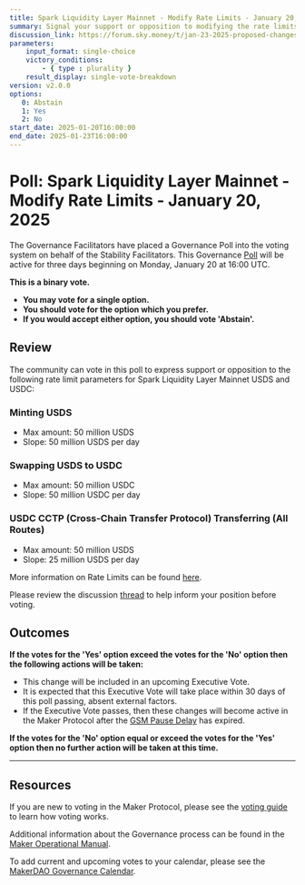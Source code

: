 ```yaml
---
title: Spark Liquidity Layer Mainnet - Modify Rate Limits - January 20, 2025
summary: Signal your support or opposition to modifying the rate limits for Spark Liquidity Layer Mainnet USDS and USDC.
discussion_link: https://forum.sky.money/t/jan-23-2025-proposed-changes-to-spark-for-upcoming-spell-2/25837
parameters:
    input_format: single-choice
    victory_conditions:
        - { type : plurality }
    result_display: single-vote-breakdown
version: v2.0.0
options:
   0: Abstain
   1: Yes
   2: No
start_date: 2025-01-20T16:00:00
end_date: 2025-01-23T16:00:00
---
```

# Poll: Spark Liquidity Layer Mainnet - Modify Rate Limits - January 20, 2025

The Governance Facilitators have placed a Governance Poll into the voting system on behalf of the Stability Facilitators. This Governance [Poll](https://manual.makerdao.com/governance/governance-cycle/weekly-governance-cycle#weekly-governance-cycle-definitions-mip16c1) will be active for three days beginning on Monday, January 20 at 16:00 UTC.

**This is a binary vote.**

- **You may vote for a single option.**
- **You should vote for the option which you prefer.**
- **If you would accept either option, you should vote 'Abstain'.**

## Review

The community can vote in this poll to express support or opposition to the following rate limit parameters for Spark Liquidity Layer Mainnet USDS and USDC:

### Minting USDS

  * Max amount: 50 million USDS
  * Slope: 50 million USDS per day
  
### Swapping USDS to USDC

  * Max amount: 50 million USDC
  * Slope: 50 million USDC per day
  
### USDC CCTP (Cross-Chain Transfer Protocol) Transferring (All Routes)

  * Max amount: 50 million USDS
  * Slope: 25 million USDS per day

More information on Rate Limits can be found [here](https://docs.spark.fi/dev/spark-liquidity-layer/spark-alm-controller#rate-limits).

Please review the discussion [thread](https://forum.sky.money/t/jan-23-2025-proposed-changes-to-spark-for-upcoming-spell-2/25837) to help inform your position before voting.

## Outcomes

**If the votes for the 'Yes' option exceed the votes for the 'No' option then the following actions will be taken:**

* This change will be included in an upcoming Executive Vote.
* It is expected that this Executive Vote will take place within 30 days of this poll passing, absent external factors.
* If the Executive Vote passes, then these changes will become active in the Maker Protocol after the [GSM Pause Delay](https://manual.makerdao.com/parameter-index/core/param-gsm-pause-delay) has expired.

**If the votes for the 'No' option equal or exceed the votes for the 'Yes' option then no further action will be taken at this time.**

---

## Resources

If you are new to voting in the Maker Protocol, please see the [voting guide](https://manual.makerdao.com/governance/voting-in-makerdao/on-chain-governance) to learn how voting works.

Additional information about the Governance process can be found in the [Maker Operational Manual](https://manual.makerdao.com).

To add current and upcoming votes to your calendar, please see the [MakerDAO Governance Calendar](https://manual.makerdao.com/makerdao/calendars/governance-calendar).
